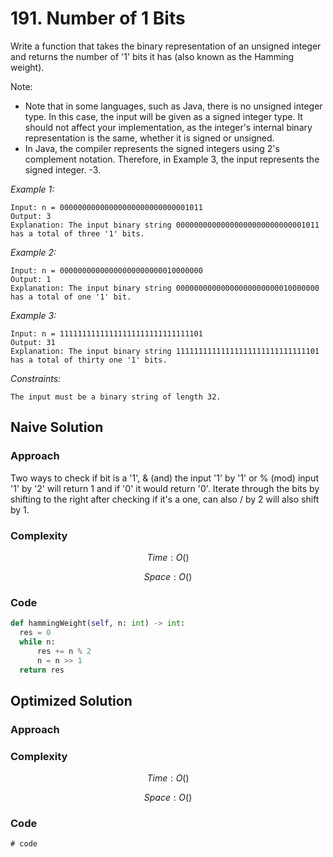 # 191. Number of 1 Bits
Write a function that takes the binary representation of an unsigned integer and returns the number of '1' bits it has (also known as the Hamming weight).

Note:
* Note that in some languages, such as Java, there is no unsigned integer type. In this case, the input will be given as a signed integer type. It should not affect your implementation, as the integer's internal binary representation is the same, whether it is signed or unsigned.
* In Java, the compiler represents the signed integers using 2's complement notation. Therefore, in Example 3, the input represents the signed integer. -3.

*Example 1:*

```
Input: n = 00000000000000000000000000001011
Output: 3
Explanation: The input binary string 00000000000000000000000000001011 has a total of three '1' bits.
```

*Example 2:*

```
Input: n = 00000000000000000000000010000000
Output: 1
Explanation: The input binary string 00000000000000000000000010000000 has a total of one '1' bit.
```

*Example 3:*

```
Input: n = 11111111111111111111111111111101
Output: 31
Explanation: The input binary string 11111111111111111111111111111101 has a total of thirty one '1' bits.
```

*Constraints:*

```
The input must be a binary string of length 32.
```

## Naive Solution

### Approach
Two ways to check if bit is a '1', & (and) the input '1' by '1' or % (mod) input '1' by '2' will return 1 and if '0' it would return '0'. Iterate through the bits by shifting to the right after checking if it's a one, can also / by 2 will also shift by 1.

### Complexity
$$Time: O()$$

$$Space: O()$$

### Code
```py
def hammingWeight(self, n: int) -> int:
  res = 0
  while n:
      res += n % 2
      n = n >> 1
  return res
```

## Optimized Solution

### Approach
<!-- Describe your approach to solving the problem. -->

### Complexity
$$Time: O()$$

$$Space: O()$$

### Code
```
# code
```
